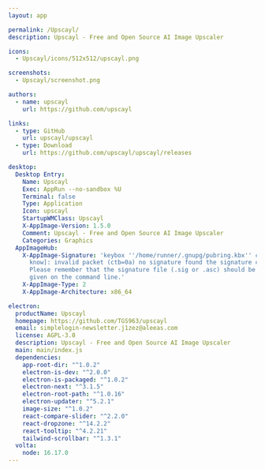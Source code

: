```yaml
---
layout: app

permalink: /Upscayl/
description: Upscayl - Free and Open Source AI Image Upscaler

icons:
  - Upscayl/icons/512x512/upscayl.png

screenshots:
  - Upscayl/screenshot.png

authors:
  - name: upscayl
    url: https://github.com/upscayl

links:
  - type: GitHub
    url: upscayl/upscayl
  - type: Download
    url: https://github.com/upscayl/upscayl/releases

desktop:
  Desktop Entry:
    Name: Upscayl
    Exec: AppRun --no-sandbox %U
    Terminal: false
    Type: Application
    Icon: upscayl
    StartupWMClass: Upscayl
    X-AppImage-Version: 1.5.0
    Comment: Upscayl - Free and Open Source AI Image Upscaler
    Categories: Graphics
  AppImageHub:
    X-AppImage-Signature: 'keybox ''/home/runner/.gnupg/pubring.kbx'' created [don''t
      know]: invalid packet (ctb=0a) no signature found the signature could not be verified.
      Please remember that the signature file (.sig or .asc) should be the first file
      given on the command line.'
    X-AppImage-Type: 2
    X-AppImage-Architecture: x86_64

electron:
  productName: Upscayl
  homepage: https://github.com/TGS963/upscayl
  email: simplelogin-newsletter.j1zez@aleeas.com
  license: AGPL-3.0
  description: Upscayl - Free and Open Source AI Image Upscaler
  main: main/index.js
  dependencies:
    app-root-dir: "^1.0.2"
    electron-is-dev: "^2.0.0"
    electron-is-packaged: "^1.0.2"
    electron-next: "^3.1.5"
    electron-root-path: "^1.0.16"
    electron-updater: "^5.2.1"
    image-size: "^1.0.2"
    react-compare-slider: "^2.2.0"
    react-dropzone: "^14.2.2"
    react-tooltip: "^4.2.21"
    tailwind-scrollbar: "^1.3.1"
  volta:
    node: 16.17.0
---
```

